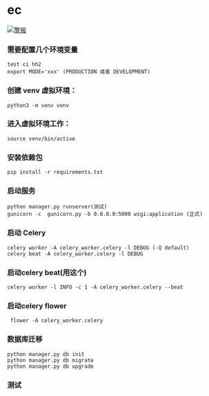 # ec
[![警报](http://10.122.104.127:9001/api/project_badges/measure?project=sonar_ec&metric=alert_status)](http://10.122.104.127:9001/dashboard?id=sonar_ec)
### 需要配置几个环境变量
    test ci hh2 
    export MODE='xxx' (PRODUCTION 或者 DEVELOPMENT)

### 创建 venv 虚拟环境：

    python3 -m venv venv 

### 进入虚拟环境工作：

    source venv/bin/active


### 安装依赖包
    
    pip install -r requirements.txt

### 启动服务

    python manager.py runserver(测试)
    gunicorn -c  gunicorn.py -b 0.0.0.0:5000 wsgi:application (正式)
    
### 启动 Celery

    celery worker -A celery_worker.celery -l DEBUG (-Q default)
    celery beat -A celery_worker.celery -l DEBUG
    
### 启动celery beat(用这个)
    celery worker -l INFO -c 1 -A celery_worker.celery --beat
    
### 启动celery flower
     flower -A celery_worker.celery 
    
### 数据库迁移
    python manager.py db init
    python manager.py db migrate
    python manager.py db upgrade

### 测试